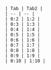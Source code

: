     | Tab | Tab2 |
    | -- | -- |
    | 0:2 | 1:2 |
    | 0:3 | 1:3 |
    | 0:4 | 1:4 |
    | 0:5 | 1:5 |
    | 0:6 | 1:6 |
    | 0:7 | 1:7 |
    | 0:8 | 1:8 |
    | 0:9 | 1:9 |
    | 0:10 | 1:10 |